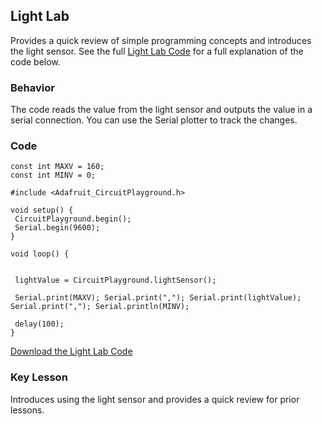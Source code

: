 ## Light Lab

Provides a quick review of simple programming concepts and introduces the light sensor. See the full [Light Lab Code](Light_Lab.ino) for a full explanation of the code below.

### Behavior

The code reads the value from the light sensor and outputs the value in a serial connection. You can use the Serial plotter to track the changes.

### Code

~~~~
const int MAXV = 160;
const int MINV = 0;

#include <Adafruit_CircuitPlayground.h>

void setup() {
 CircuitPlayground.begin();
 Serial.begin(9600);
}

void loop() {


 lightValue = CircuitPlayground.lightSensor();

 Serial.print(MAXV); Serial.print(","); Serial.print(lightValue); Serial.print(","); Serial.println(MINV);

 delay(100);
}
~~~~

[Download the Light Lab Code](Light_Lab.ino)

### Key Lesson

Introduces using the light sensor and provides a quick review for prior lessons.

